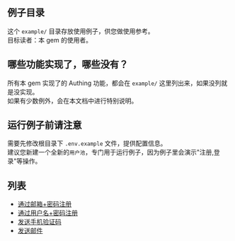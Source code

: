 ## 例子目录
这个 `example/` 目录存放使用例子，供您做使用参考。      
目标读者：本 gem 的使用者。   

## 哪些功能实现了，哪些没有？
所有本 gem 实现了的 Authing 功能，都会在 `example/` 这里列出来，如果没列就是没实现。   
如果有少数例外，会在本文档中进行特别说明。   

## 运行例子前请注意
需要先修改根目录下 `.env.example` 文件，提供配置信息。  
建议您新建一个全新的`用户池`，专门用于运行例子，因为例子里会演示"注册,登录"等操作。     

## 列表
* [通过邮箱+密码注册](./1.registerByEmail.rb)
* [通过用户名+密码注册](./2.registerByUsername.rb)
* [发送手机验证码](./3.sendSmsCode.rb)
* [发送邮件](./4.sendEmail.rb)

<!--
* [通过邮箱+密码登录]
* [通过用户名+密码登录]
-->